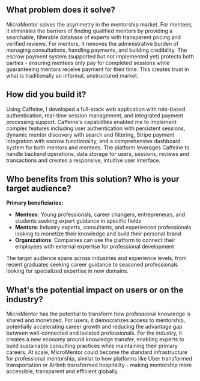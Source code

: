 ## **What problem does it solve?**

MicroMentor solves the asymmetry in the mentorship market. For mentees, it eliminates the barriers of finding qualified mentors by providing a searchable, filterable database of experts with transparent pricing and verified reviews. For mentors, it removes the administrative burden of managing consultations, handling payments, and building credibility. The escrow payment system (supported but not implemented yet) protects both parties - ensuring mentees only pay for completed sessions while guaranteeing mentors receive payment for their time. This creates trust in what is traditionally an informal, unstructured market.

## **How did you build it?**

Using Caffeine, I developed a full-stack web application with role-based authentication, real-time session management, and integrated payment processing support. Caffeine's capabilities enabled me to implement complex features including user authentication with persistent sessions, dynamic mentor discovery with search and filtering, Stripe payment integration with escrow functionality, and a comprehensive dashboard system for both mentors and mentees. The platform leverages Caffeine to handle backend operations, data storage for users, sessions, reviews and transactions and creates a responsive, intuitive user interface.

## **Who benefits from this solution? Who is your target audience?**

**Primary beneficiaries:**

- **Mentees**: Young professionals, career changers, entrepreneurs, and students seeking expert guidance in specific fields
- **Mentors**: Industry experts, consultants, and experienced professionals looking to monetize their knowledge and build their personal brand
- **Organizations**: Companies can use the platform to connect their employees with external expertise for professional development

The target audience spans across industries and experience levels, from recent graduates seeking career guidance to seasoned professionals looking for specialized expertise in new domains.

## **What's the potential impact on users or on the industry?**

MicroMentor has the potential to transform how professional knowledge is shared and monetized. For users, it democratizes access to mentorship, potentially accelerating career growth and reducing the advantage gap between well-connected and isolated professionals. For the industry, it creates a new economy around knowledge transfer, enabling experts to build sustainable consulting practices while maintaining their primary careers. At scale, MicroMentor could become the standard infrastructure for professional mentorship, similar to how platforms like Uber transformed transportation or Airbnb transformed hospitality - making mentorship more accessible, transparent and efficient globally.

